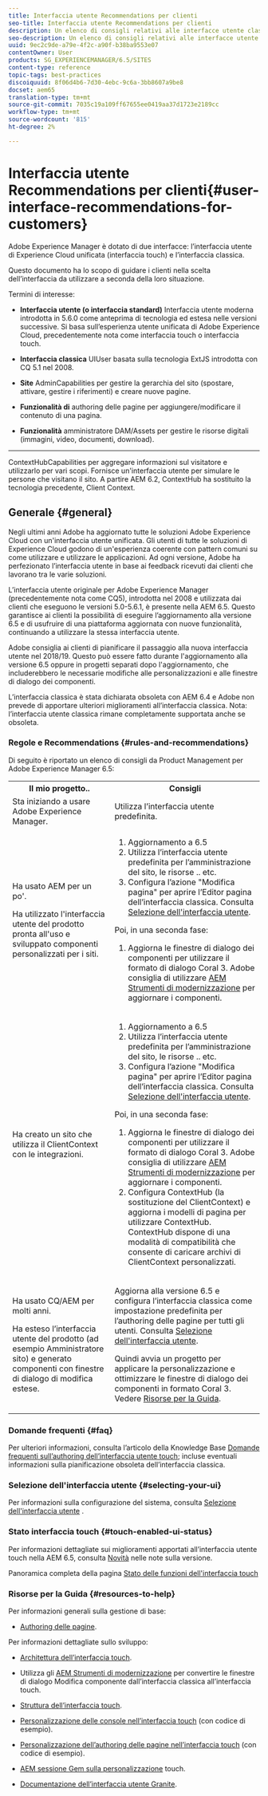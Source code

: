 ```yaml
---
title: Interfaccia utente Recommendations per clienti
seo-title: Interfaccia utente Recommendations per clienti
description: Un elenco di consigli relativi alle interfacce utente classica e ottimizzata per il tocco.
seo-description: Un elenco di consigli relativi alle interfacce utente classica e ottimizzata per il tocco.
uuid: 9ec2c9de-a79e-4f2c-a90f-b38ba9553e07
contentOwner: User
products: SG_EXPERIENCEMANAGER/6.5/SITES
content-type: reference
topic-tags: best-practices
discoiquuid: 8f06d4b6-7d30-4ebc-9c6a-3bb8607a9be8
docset: aem65
translation-type: tm+mt
source-git-commit: 7035c19a109ff67655ee0419aa37d1723e2189cc
workflow-type: tm+mt
source-wordcount: '815'
ht-degree: 2%

---
```



# Interfaccia utente Recommendations per clienti{#user-interface-recommendations-for-customers}

Adobe Experience Manager è dotato di due interfacce: l’interfaccia utente di Experience Cloud unificata (interfaccia touch) e l’interfaccia classica.

Questo documento ha lo scopo di guidare i clienti nella scelta dell’interfaccia da utilizzare a seconda della loro situazione.

Termini di interesse:

* **Interfaccia utente (o interfaccia standard)**
Interfaccia utente moderna introdotta in 5.6.0 come anteprima di tecnologia ed estesa nelle versioni successive. Si basa sull’esperienza utente unificata di Adobe Experience Cloud, precedentemente nota come interfaccia touch o interfaccia touch.

* **Interfaccia classica**
UIUser basata sulla tecnologia ExtJS introdotta con CQ 5.1 nel 2008.

* **Site**
AdminCapabilities per gestire la gerarchia del sito (spostare, attivare, gestire i riferimenti) e creare nuove pagine.

* **Funzionalità di**
authoring delle pagine per aggiungere/modificare il contenuto di una pagina.

* **Funzionalità**
amministratore DAM/Assets per gestire le risorse digitali (immagini, video, documenti, download).

* ****
ContextHubCapabilities per aggregare informazioni sul visitatore e utilizzarlo per vari scopi. Fornisce un&#39;interfaccia utente per simulare le persone che visitano il sito. A partire AEM 6.2, ContextHub ha sostituito la tecnologia precedente, Client Context.

## Generale {#general}

Negli ultimi anni Adobe ha aggiornato tutte le soluzioni Adobe Experience Cloud con un&#39;interfaccia utente unificata. Gli utenti di tutte le soluzioni di Experience Cloud godono di un&#39;esperienza coerente con pattern comuni su come utilizzare e utilizzare le applicazioni. Ad ogni versione, Adobe ha perfezionato l’interfaccia utente in base ai feedback ricevuti dai clienti che lavorano tra le varie soluzioni.

L’interfaccia utente originale per Adobe Experience Manager (precedentemente nota come CQ5), introdotta nel 2008 e utilizzata dai clienti che eseguono le versioni 5.0-5.6.1, è presente nella AEM 6.5. Questo garantisce ai clienti la possibilità di eseguire l’aggiornamento alla versione 6.5 e di usufruire di una piattaforma aggiornata con nuove funzionalità, continuando a utilizzare la stessa interfaccia utente.

Adobe consiglia ai clienti di pianificare il passaggio alla nuova interfaccia utente nel 2018/19. Questo può essere fatto durante l&#39;aggiornamento alla versione 6.5 oppure in progetti separati dopo l&#39;aggiornamento, che includerebbero le necessarie modifiche alle personalizzazioni e alle finestre di dialogo dei componenti.

L’interfaccia classica è stata dichiarata obsoleta con AEM 6.4 e Adobe non prevede di apportare ulteriori miglioramenti all’interfaccia classica. Nota: l’interfaccia utente classica rimane completamente supportata anche se obsoleta.

### Regole e Recommendations {#rules-and-recommendations}

Di seguito è riportato un elenco di consigli da Product Management per Adobe Experience Manager 6.5:

<table>
 <tbody>
  <tr>
   <th>Il mio progetto..</th>
   <th>Consigli</th>
  </tr>
  <tr>
   <td>Sta iniziando a usare Adobe Experience Manager.</td>
   <td>Utilizza l’interfaccia utente predefinita.</td>
  </tr>
  <tr>
   <td><p>Ha usato AEM per un po'.</p> <p>Ha utilizzato l'interfaccia utente del prodotto pronta all'uso e sviluppato componenti personalizzati per i siti.<br /> </p> </td>
   <td>
    <ol>
     <li>Aggiornamento a 6.5</li>
     <li>Utilizza l’interfaccia utente predefinita per l’amministrazione del sito, le risorse .. etc.<br /> </li>
     <li>Configura l’azione "Modifica pagina" per aprire l’Editor pagina dell’interfaccia classica. Consulta <a href="#selecting-your-ui">Selezione dell'interfaccia utente</a>.</li>
    </ol> <p>Poi, in una seconda fase:</p>
    <ol>
     <li>Aggiorna le finestre di dialogo dei componenti per utilizzare il formato di dialogo Coral 3. Adobe consiglia di utilizzare <a href="/help/sites-developing/modernization-tools.md">AEM Strumenti di modernizzazione</a> per aggiornare i componenti.</li>
    </ol> </td>
  </tr>
  <tr>
   <td>Ha creato un sito che utilizza il ClientContext con le integrazioni.<br /> </td>
   <td>
    <ol>
     <li>Aggiornamento a 6.5</li>
     <li>Utilizza l’interfaccia utente predefinita per l’amministrazione del sito, le risorse .. etc.</li>
     <li>Configura l’azione "Modifica pagina" per aprire l’Editor pagina dell’interfaccia classica. Consulta <a href="#selecting-your-ui">Selezione dell'interfaccia utente</a>.</li>
    </ol> <p>Poi, in una seconda fase:</p>
    <ol>
     <li>Aggiorna le finestre di dialogo dei componenti per utilizzare il formato di dialogo Coral 3. Adobe consiglia di utilizzare <a href="/help/sites-developing/modernization-tools.md">AEM Strumenti di modernizzazione</a> per aggiornare i componenti.</li>
     <li>Configura ContextHub (la sostituzione del ClientContext) e aggiorna i modelli di pagina per utilizzare ContextHub. ContextHub dispone di una modalità di compatibilità che consente di caricare archivi di ClientContext personalizzati.</li>
    </ol> </td>
  </tr>
  <tr>
   <td><p>Ha usato CQ/AEM per molti anni.</p> <p>Ha esteso l’interfaccia utente del prodotto (ad esempio Amministratore sito) e generato componenti con finestre di dialogo di modifica estese.</p> </td>
   <td><p>Aggiorna alla versione 6.5 e configura l’interfaccia classica come impostazione predefinita per l’authoring delle pagine per tutti gli utenti. Consulta <a href="#selecting-your-ui">Selezione dell'interfaccia utente</a>.</p> <p>Quindi avvia un progetto per applicare la personalizzazione e ottimizzare le finestre di dialogo dei componenti in formato Coral 3. Vedere <a href="#resources-to-help">Risorse per la Guida</a>.<br /> </p> </td>
  </tr>
 </tbody>
</table>

### Domande frequenti {#faq}

Per ulteriori informazioni, consulta l’articolo della Knowledge Base [Domande frequenti sull’authoring dell’interfaccia utente touch](https://helpx.adobe.com/experience-manager/kb/index/touchui_faq.html); incluse eventuali informazioni sulla pianificazione obsoleta dell’interfaccia classica.

### Selezione dell&#39;interfaccia utente {#selecting-your-ui}

Per informazioni sulla configurazione del sistema, consulta [Selezione dell&#39;interfaccia utente](/help/sites-authoring/select-ui.md) .

### Stato interfaccia touch {#touch-enabled-ui-status}

Per informazioni dettagliate sui miglioramenti apportati all’interfaccia utente touch nella AEM 6.5, consulta [Novità](/help/release-notes/release-notes.md#what-s-new) nelle note sulla versione.

Panoramica completa della pagina [Stato delle funzioni dell&#39;interfaccia touch](/help/release-notes/touch-ui-features-status.md)

### Risorse per la Guida {#resources-to-help}

Per informazioni generali sulla gestione di base:

* [Authoring delle pagine](/help/sites-authoring/page-authoring.md).

Per informazioni dettagliate sullo sviluppo:

* [Architettura dell’interfaccia touch](/help/sites-developing/touch-ui-concepts.md).
* Utilizza gli [AEM Strumenti di modernizzazione](/help/sites-developing/modernization-tools.md) per convertire le finestre di dialogo Modifica componente dall’interfaccia classica all’interfaccia touch.

* [Struttura dell’interfaccia touch](/help/sites-developing/touch-ui-structure.md).

* [Personalizzazione delle console nell’interfaccia touch](/help/sites-developing/customizing-consoles-touch.md)  (con codice di esempio).

* [Personalizzazione dell’authoring delle pagine nell’interfaccia touch](/help/sites-developing/customizing-page-authoring-touch.md)  (con codice di esempio).

* [AEM sessione Gem sulla personalizzazione](https://docs.adobe.com/content/ddc/en/gems/user-interface-customization-for-aem-6.html) touch.
* [Documentazione dell’interfaccia utente Granite](https://helpx.adobe.com/experience-manager/6-5/sites/developing/using/reference-materials/granite-ui/api/index.html).


